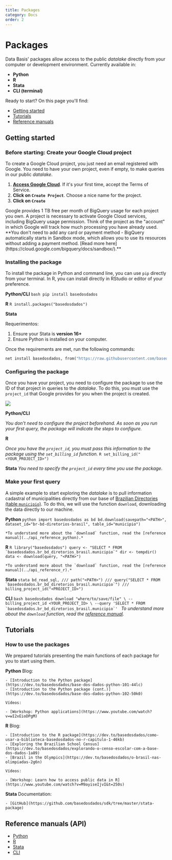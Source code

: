 ```yaml
---
title: Packages
category: Docs
order: 2
---
```


# Packages

Data Basis' packages allow access to the public *datalake*
directly from your computer or development environment. Currently available in:

- **Python**
- **R**
- **Stata**
- **CLI (terminal)**

Ready to start? On this page you'll find:

- [Getting started](#getting-started)
- [Tutorials](#tutorials)
- [Reference manuals](#reference-manuals-api)

## Getting started

### Before starting: Create your Google Cloud project

To create a Google Cloud project, you just need an email registered with
Google. You need to have your own project, even if empty, to
make queries in our public *datalake*.

1. **[Access Google Cloud](https://console.cloud.google.com/projectselector2/home/dashboard)**.
   If it's your first time, accept the Terms of Service.
2. **Click on `Create Project`**. Choose a nice name for the project.
3. **Click on `Create`**

<Accordion title="Why do I need to create a Google Cloud project?">
    Google provides 1 TB free per month of BigQuery usage for each
    project you own. A project is necessary to activate Google Cloud
    services, including BigQuery usage permission.
    Think of the project as the "account" in which Google will track how
    much processing you have already used. **You don't need to add
    any card or payment method - BigQuery automatically starts in Sandbox mode, which allows you to use its resources without adding a payment method. [Read more here](https://cloud.google.com/bigquery/docs/sandbox/).**
</Accordion>

### Installing the package

To install the package in Python and command line, you can use
`pip` directly from your terminal. In R, you can install directly in
RStudio or
editor of your preference.

**Python/CLI**
    ```bash
    pip install basedosdados
    ```

**R**
    ```R
    install.packages("basedosdados")
    ```

**Stata**

Requerimentos:

1. Ensure your Stata is __version 16+__
2. Ensure Python is installed on your computer.

Once the requirements are met, run the following commands:

```stata
net install basedosdados, from("https://raw.githubusercontent.com/basedosdados/sdk/master/stata-package")
```

### Configuring the package

Once you have your project, you need to configure the package to use the ID
of that project in queries to the *datalake*. To do this, you must use the
`project_id` that Google provides for you when the
project is created.

<Image src="/docs/project_id_example.png"/>

**Python/CLI**

*You don't need to configure the project beforehand. As soon as you run your first query, the package will indicate the steps to configure.*

**R**

*Once you have the `project_id`, you must pass this information to the package using the `set_billing_id` function.*
    ```R
    set_billing_id("<YOUR_PROJECT_ID>")
    ```

**Stata**
    *You need to specify the `project_id` every time you use the package.*


### Make your first query

A simple example to start exploring the *datalake* is to pull information
cadastral of municipalities directly from our base of [Brazilian Directories (table `municipio`)](https://basedosdados.org/dataset/br-bd-diretorios-brasil). To do this, we will use the
function `download`, downloading the data directly to our machine.

**Python**
    ```python
    import basedosdados as bd
    bd.download(savepath="<PATH>",
    dataset_id="br-bd-diretorios-brasil", table_id="municipio")
    ```

    *To understand more about the `download` function, read the [reference manual](../api_reference_python).*

**R**
    ```R
    library("basedosdados")
    query <- "SELECT * FROM `basedosdados.br_bd_diretorios_brasil.municipio`"
    dir <- tempdir()
    data <- download(query, "<PATH>")
    ```

    *To understand more about the `download` function, read the [reference manual](../api_reference_r).*

**Stata**
    ```stata
    bd_read_sql, ///
        path("<PATH>") ///
        query("SELECT * FROM `basedosdados.br_bd_diretorios_brasil.municipio`") ///
        billing_project_id("<PROJECT_ID>")
    ```

**CLI**
    ```bash
    basedosdados download "where/to/save/file" \
    --billing_project_id <YOUR_PROJECT_ID> \
    --query 'SELECT * FROM
    `basedosdados.br_bd_diretorios_brasil.municipio`'
    ```
    *To understand more about the `download` function, read the [reference manual](../api_reference_cli).*

## Tutorials

### How to use the packages

We prepared tutorials presenting the main functions of each package
for you to start using them.

**Python**
    Blog:

    - [Introduction to the Python package](https://dev.to/basedosdados/base-dos-dados-python-101-44lc)
    - [Introduction to the Python package (cont.)](https://dev.to/basedosdados/base-dos-dados-python-102-50k0)

    Vídeos:

    - [Workshop: Python applications](https://www.youtube.com/watch?v=wI2xEioDPgM)

**R**
    Blog:

    - [Introduction to the R package](https://dev.to/basedosdados/como-usar-a-biblioteca-basedosdados-no-r-capitulo-1-46kb)
    - [Exploring the Brazilian School Census](https://dev.to/basedosdados/explorando-o-censo-escolar-com-a-base-dos-dados-1a89)
    - [Brazil in the Olympics](https://dev.to/basedosdados/o-brasil-nas-olimpiadas-2g6n)

    Vídeos:

    - [Workshop: Learn how to access public data in R](https://www.youtube.com/watch?v=M9ayiseIjvI&t=250s)

**Stata**
    Documentation:

    - [GitHub](https://github.com/basedosdados/sdk/tree/master/stata-package)

## Reference manuals (API)

* [Python](../api_reference_python)
* [R](../api_reference_r)
* [Stata](../api_reference_stata)
* [CLI](../api_reference_cli)
